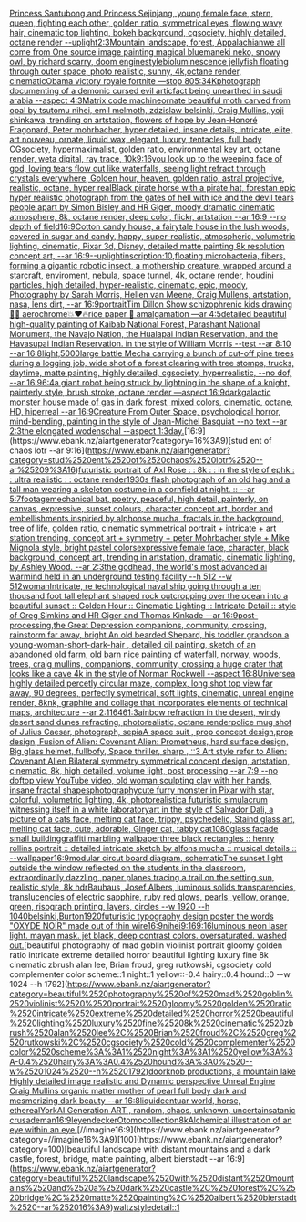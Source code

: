 [Princess Santubong and Princess Sejinjang, young female face, stern, queen, fighting each other, golden ratio, symmetrical eyes, flowing wavy hair, cinematic top lighting, bokeh background, cgsociety, highly detailed, octane render --uplight](https://www.ebank.nz/aiartgenerator?category=Princess%2520Santubong%2520and%2520Princess%2520Sejinjang%2C%2520young%2520female%2520face%2C%2520stern%2C%2520queen%2C%2520fighting%2520each%2520other%2C%2520golden%2520ratio%2C%2520symmetrical%2520eyes%2C%2520flowing%2520wavy%2520hair%2C%2520cinematic%2520top%2520lighting%2C%2520bokeh%2520background%2C%2520cgsociety%2C%2520highly%2520detailed%2C%2520octane%2520render%2520--uplight)[2:3](https://www.ebank.nz/aiartgenerator?category=2%3A3)[](https://www.ebank.nz/aiartgenerator?category=)[Mountain landscape, forest, Appalachian](https://www.ebank.nz/aiartgenerator?category=Mountain%2520landscape%2C%2520forest%2C%2520Appalachian)[](https://www.ebank.nz/aiartgenerator?category=)[we all come from One source image painting magical blue](https://www.ebank.nz/aiartgenerator?category=we%2520all%2520come%2520from%2520One%2520source%2520image%2520painting%2520magical%2520blue)[maneki neko, snowy owl, by richard scarry, doom engine](https://www.ebank.nz/aiartgenerator?category=maneki%2520neko%2C%2520snowy%2520owl%2C%2520by%2520richard%2520scarry%2C%2520doom%2520engine)[style](https://www.ebank.nz/aiartgenerator?category=style)[bioluminescence jellyfish floating through outer space, photo realistic, sunny, 4k,octane render, cinematic](https://www.ebank.nz/aiartgenerator?category=bioluminescence%2520jellyfish%2520floating%2520through%2520outer%2520space%2C%2520photo%2520realistic%2C%2520sunny%2C%25204k%2Coctane%2520render%2C%2520cinematic)[Obama victory royale fortnite —stop 80](https://www.ebank.nz/aiartgenerator?category=Obama%2520victory%2520royale%2520fortnite%2520%E2%80%94stop%252080)[5:3](https://www.ebank.nz/aiartgenerator?category=5%3A3)[4K](https://www.ebank.nz/aiartgenerator?category=4K)[photograph documenting of a demonic cursed evil articfact being unearthed in saudi arabia --aspect 4:3](https://www.ebank.nz/aiartgenerator?category=photograph%2520documenting%2520of%2520a%2520demonic%2520cursed%2520evil%2520articfact%2520being%2520unearthed%2520in%2520saudi%2520arabia%2520--aspect%25204%3A3)[Matrix code machine](https://www.ebank.nz/aiartgenerator?category=Matrix%2520code%2520machine)[ornate beautiful moth carved from opal by tsutomu nihei, emil melmoth, zdzislaw belsinki, Craig Mullins, yoji shinkawa, trending on artstation, flowers of hope by Jean-Honoré Fragonard, Peter mohrbacher, hyper detailed, insane details, intricate, elite, art nouveau, ornate, liquid wax, elegant, luxury, tentacles, full body CGsociety, hypermaximalist, golden ratio, environmental key art, octane render, weta digital, ray trace, 10k](https://www.ebank.nz/aiartgenerator?category=ornate%2520beautiful%2520moth%2520carved%2520from%2520opal%2520by%2520tsutomu%2520nihei%2C%2520emil%2520melmoth%2C%2520zdzislaw%2520belsinki%2C%2520Craig%2520Mullins%2C%2520yoji%2520shinkawa%2C%2520trending%2520on%2520artstation%2C%2520flowers%2520of%2520hope%2520by%2520Jean-Honor%C3%A9%2520Fragonard%2C%2520Peter%2520mohrbacher%2C%2520hyper%2520detailed%2C%2520insane%2520details%2C%2520intricate%2C%2520elite%2C%2520art%2520nouveau%2C%2520ornate%2C%2520liquid%2520wax%2C%2520elegant%2C%2520luxury%2C%2520tentacles%2C%2520full%2520body%2520CGsociety%2C%2520hypermaximalist%2C%2520golden%2520ratio%2C%2520environmental%2520key%2520art%2C%2520octane%2520render%2C%2520weta%2520digital%2C%2520ray%2520trace%2C%252010k)[9:16](https://www.ebank.nz/aiartgenerator?category=9%3A16)[you look up to the weeping face of god, loving tears flow out like waterfalls, seeing light refract through crystals everywhere, Golden hour, heaven, golden ratio, astral projective, realistic, octane, hyper real](https://www.ebank.nz/aiartgenerator?category=you%2520look%2520up%2520to%2520the%2520weeping%2520face%2520of%2520god%2C%2520loving%2520tears%2520flow%2520out%2520like%2520waterfalls%2C%2520seeing%2520light%2520refract%2520through%2520crystals%2520everywhere%2C%2520Golden%2520hour%2C%2520heaven%2C%2520golden%2520ratio%2C%2520astral%2520projective%2C%2520realistic%2C%2520octane%2C%2520hyper%2520real)[Black pirate horse with a pirate hat, forest](https://www.ebank.nz/aiartgenerator?category=Black%2520pirate%2520horse%2520with%2520a%2520pirate%2520hat%2C%2520forest)[an epic hyper realistic photograph from the gates of hell with ice and the devil tears people apart by Simon Bisley and HR Giger, moody dramatic cinematic atmosphere, 8k, octane render, deep color, flickr, artstation --ar 16:9 --no depth of field](https://www.ebank.nz/aiartgenerator?category=an%2520epic%2520hyper%2520realistic%2520photograph%2520from%2520the%2520gates%2520of%2520hell%2520with%2520ice%2520and%2520the%2520devil%2520tears%2520people%2520apart%2520by%2520Simon%2520Bisley%2520and%2520HR%2520Giger%2C%2520moody%2520dramatic%2520cinematic%2520atmosphere%2C%25208k%2C%2520octane%2520render%2C%2520deep%2520color%2C%2520flickr%2C%2520artstation%2520--ar%252016%3A9%2520--no%2520depth%2520of%2520field)[](https://www.ebank.nz/aiartgenerator?category=)[16:9](https://www.ebank.nz/aiartgenerator?category=16%3A9)[Cotton candy house, a fairytale house in the lush woods, covered in sugar and candy, happy, super-realistic, atmospheric, volumetric lighting, cinematic, Pixar 3d, Disney, detailed matte painting 8k resolution concept art, --ar 16:9](https://www.ebank.nz/aiartgenerator?category=Cotton%2520candy%2520house%2C%2520a%2520fairytale%2520house%2520in%2520the%2520lush%2520woods%2C%2520covered%2520in%2520sugar%2520and%2520candy%2C%2520happy%2C%2520super-realistic%2C%2520atmospheric%2C%2520volumetric%2520lighting%2C%2520cinematic%2C%2520Pixar%25203d%2C%2520Disney%2C%2520detailed%2520matte%2520painting%25208k%2520resolution%2520concept%2520art%2C%2520--ar%252016%3A9)[--uplight](https://www.ebank.nz/aiartgenerator?category=--uplight)[inscription:10,](https://www.ebank.nz/aiartgenerator?category=inscription%3A10%2C)[floating microbacteria, fibers, forming a gigantic robotic insect, a mothership creature, wrapped around a starcraft, enviroment, nebula, space tunnel, 4k, octane render, houdini particles, high detailed, hyper-realistic, cinematic, epic, moody, Photography by Sarah Morris, Hellen van Meene, Craig Mullens, artstation, nasa, lens dirt, --ar 16:9](https://www.ebank.nz/aiartgenerator?category=floating%2520microbacteria%2C%2520fibers%2C%2520forming%2520a%2520gigantic%2520robotic%2520insect%2C%2520a%2520mothership%2520creature%2C%2520wrapped%2520around%2520a%2520starcraft%2C%2520enviroment%2C%2520nebula%2C%2520space%2520tunnel%2C%25204k%2C%2520octane%2520render%2C%2520houdini%2520particles%2C%2520high%2520detailed%2C%2520hyper-realistic%2C%2520cinematic%2C%2520epic%2C%2520moody%2C%2520Photography%2520by%2520Sarah%2520Morris%2C%2520Hellen%2520van%2520Meene%2C%2520Craig%2520Mullens%2C%2520artstation%2C%2520nasa%2C%2520lens%2520dirt%2C%2520--ar%252016%3A9)[portrait](https://www.ebank.nz/aiartgenerator?category=portrait)[Tim Dillon Show schizophrenic kids drawing ✍🏼 aerochrome💥❤️🔥rice paper 📄 amalgamation —ar 4:5](https://www.ebank.nz/aiartgenerator?category=Tim%2520Dillon%2520Show%2520schizophrenic%2520kids%2520drawing%2520%E2%9C%8D%F0%9F%8F%BC%2520aerochrome%F0%9F%92%A5%E2%9D%A4%EF%B8%8F%F0%9F%94%A5rice%2520paper%2520%F0%9F%93%84%2520amalgamation%2520%E2%80%94ar%25204%3A5)[detailed beautiful high-quality painting of Kaibab National Forest, Parashant National Monument, the Navajo Nation, the Hualapai Indian Reservation, and the Havasupai Indian Reservation. in the style of William Morris --test --ar 8:10 --ar 16:8](https://www.ebank.nz/aiartgenerator?category=detailed%2520beautiful%2520high-quality%2520painting%2520of%2520Kaibab%2520National%2520Forest%2C%2520Parashant%2520National%2520Monument%2C%2520the%2520Navajo%2520Nation%2C%2520the%2520Hualapai%2520Indian%2520Reservation%2C%2520and%2520the%2520Havasupai%2520Indian%2520Reservation.%2520in%2520the%2520style%2520of%2520William%2520Morris%2520--test%2520--ar%25208%3A10%2520--ar%252016%3A8)[light,](https://www.ebank.nz/aiartgenerator?category=light%2C)[5000](https://www.ebank.nz/aiartgenerator?category=5000)[large battle Mecha carrying a bunch of cut-off pine trees during a logging job, wide shot of a forest clearing with tree stomps, trucks, daytime, matte painting, highly detailed, cgsociety, hyperrealistic, --no dof, --ar 16:9](https://www.ebank.nz/aiartgenerator?category=large%2520battle%2520Mecha%2520carrying%2520a%2520bunch%2520of%2520cut-off%2520pine%2520trees%2520during%2520a%2520logging%2520job%2C%2520wide%2520shot%2520of%2520a%2520forest%2520clearing%2520with%2520tree%2520stomps%2C%2520trucks%2C%2520daytime%2C%2520matte%2520painting%2C%2520highly%2520detailed%2C%2520cgsociety%2C%2520hyperrealistic%2C%2520--no%2520dof%2C%2520--ar%252016%3A9)[6:4](https://www.ebank.nz/aiartgenerator?category=6%3A4)[a giant robot being struck by lightning in the shape of a knight, painterly style, brush stroke, octane render —aspect 16:9](https://www.ebank.nz/aiartgenerator?category=a%2520giant%2520robot%2520being%2520struck%2520by%2520lightning%2520in%2520the%2520shape%2520of%2520a%2520knight%2C%2520painterly%2520style%2C%2520brush%2520stroke%2C%2520octane%2520render%2520%E2%80%94aspect%252016%3A9)[dark](https://www.ebank.nz/aiartgenerator?category=dark)[galactic monster house made of gas in dark forest, mixed colors, cinematic, octane, HD, hiperreal --ar 16:9](https://www.ebank.nz/aiartgenerator?category=galactic%2520monster%2520house%2520made%2520of%2520gas%2520in%2520dark%2520forest%2C%2520mixed%2520colors%2C%2520cinematic%2C%2520octane%2C%2520HD%2C%2520hiperreal%2520--ar%252016%3A9)[Creature From Outer Space, psychological horror, mind-bending, painting in the style of Jean-Michel Basquiat --no text --ar 2:3](https://www.ebank.nz/aiartgenerator?category=Creature%2520From%2520Outer%2520Space%2C%2520psychological%2520horror%2C%2520mind-bending%2C%2520painting%2520in%2520the%2520style%2520of%2520Jean-Michel%2520Basquiat%2520--no%2520text%2520--ar%25202%3A3)[the elongated wodenschal --aspect 1:3](https://www.ebank.nz/aiartgenerator?category=the%2520elongated%2520wodenschal%2520--aspect%25201%3A3)[day.](https://www.ebank.nz/aiartgenerator?category=day.)[16:9](https://www.ebank.nz/aiartgenerator?category=16%3A9)[stud ent of chaos lotr --ar 9:16](https://www.ebank.nz/aiartgenerator?category=stud%2520ent%2520of%2520chaos%2520lotr%2520--ar%25209%3A16)[futuristic portrait of Axl Rose : : 8k : : in the style of ephk : : ultra realistic : : octane render](https://www.ebank.nz/aiartgenerator?category=futuristic%2520portrait%2520of%2520Axl%2520Rose%2520%3A%2520%3A%25208k%2520%3A%2520%3A%2520in%2520the%2520style%2520of%2520ephk%2520%3A%2520%3A%2520ultra%2520realistic%2520%3A%2520%3A%2520octane%2520render)[1930s flash photograph of an old hag and a tall man wearing a skeleton costume in a cornfield at night. :: --ar 5:7](https://www.ebank.nz/aiartgenerator?category=1930s%2520flash%2520photograph%2520of%2520an%2520old%2520hag%2520and%2520a%2520tall%2520man%2520wearing%2520a%2520skeleton%2520costume%2520in%2520a%2520cornfield%2520at%2520night.%2520%3A%3A%2520--ar%25205%3A7)[footage](https://www.ebank.nz/aiartgenerator?category=footage)[mechanical bat, poetry, peaceful, high detail, painterly, on canvas, expressive, sunset colours, character concept art, border and embellishments inspiried by alphonse mucha, fractals in the background, tree of life, golden ratio, cinematic symmetrical portrait + intricate + art station trending, concept art + symmetry + peter Mohrbacher style + Mike Mignola style, bright pastel colors](https://www.ebank.nz/aiartgenerator?category=mechanical%2520bat%2C%2520poetry%2C%2520peaceful%2C%2520high%2520detail%2C%2520painterly%2C%2520on%2520canvas%2C%2520expressive%2C%2520sunset%2520colours%2C%2520character%2520concept%2520art%2C%2520border%2520and%2520embellishments%2520inspiried%2520by%2520alphonse%2520mucha%2C%2520fractals%2520in%2520the%2520background%2C%2520tree%2520of%2520life%2C%2520golden%2520ratio%2C%2520cinematic%2520symmetrical%2520portrait%2520%2B%2520intricate%2520%2B%2520art%2520station%2520trending%2C%2520concept%2520art%2520%2B%2520symmetry%2520%2B%2520peter%2520Mohrbacher%2520style%2520%2B%2520Mike%2520Mignola%2520style%2C%2520bright%2520pastel%2520colors)[expressive female face, character, black background, concept art, trending in artstation, dramatic, cinematic lighting, by Ashley Wood. --ar 2:3](https://www.ebank.nz/aiartgenerator?category=expressive%2520female%2520face%2C%2520character%2C%2520black%2520background%2C%2520concept%2520art%2C%2520trending%2520in%2520artstation%2C%2520dramatic%2C%2520cinematic%2520lighting%2C%2520by%2520Ashley%2520Wood.%2520--ar%25202%3A3)[the godhead, the world's most advanced ai warmind held in an underground testing facility --h 512 --w 512](https://www.ebank.nz/aiartgenerator?category=the%2520godhead%2C%2520the%2520world%27s%2520most%2520advanced%2520ai%2520warmind%2520held%2520in%2520an%2520underground%2520testing%2520facility%2520--h%2520512%2520--w%2520512)[woman](https://www.ebank.nz/aiartgenerator?category=woman)[Intricate, re technological naval ship going through a ten thousand foot tall elephant shaped rock outcropping over the ocean into a beautiful sunset :: Golden Hour :: Cinematic Lighting :: Intricate Detail :: style of Greg Simkins and HR Giger and Thomas Kinkade --ar 16:9](https://www.ebank.nz/aiartgenerator?category=Intricate%2C%2520re%2520technological%2520naval%2520ship%2520going%2520through%2520a%2520ten%2520thousand%2520foot%2520tall%2520elephant%2520shaped%2520rock%2520outcropping%2520over%2520the%2520ocean%2520into%2520a%2520beautiful%2520sunset%2520%3A%3A%2520Golden%2520Hour%2520%3A%3A%2520Cinematic%2520Lighting%2520%3A%3A%2520Intricate%2520Detail%2520%3A%3A%2520style%2520of%2520Greg%2520Simkins%2520and%2520HR%2520Giger%2520and%2520Thomas%2520Kinkade%2520--ar%252016%3A9)[post-processing,](https://www.ebank.nz/aiartgenerator?category=post-processing%2C)[the Great Depression  companions, community, crossing, rainstorm far away, bright An old bearded Shepard, his toddler grandson a young-woman-short-dark-hair , detailed oil painting, sketch of an abandoned old farm, old barn nice painting of waterfall, norway, woods, trees, craig mullins,  companions, community, crossing a huge crater that looks like a cave 4k in the style of Norman Rockwell --aspect 16:8](https://www.ebank.nz/aiartgenerator?category=the%2520Great%2520Depression%2520%2520companions%2C%2520community%2C%2520crossing%2C%2520rainstorm%2520far%2520away%2C%2520bright%2520An%2520old%2520bearded%2520Shepard%2C%2520his%2520toddler%2520grandson%2520a%2520young-woman-short-dark-hair%2520%2C%2520detailed%2520oil%2520painting%2C%2520sketch%2520of%2520an%2520abandoned%2520old%2520farm%2C%2520old%2520barn%2520nice%2520painting%2520of%2520waterfall%2C%2520norway%2C%2520woods%2C%2520trees%2C%2520craig%2520mullins%2C%2520%2520companions%2C%2520community%2C%2520crossing%2520a%2520huge%2520crater%2520that%2520looks%2520like%2520a%2520cave%25204k%2520in%2520the%2520style%2520of%2520Norman%2520Rockwell%2520--aspect%252016%3A8)[Universe](https://www.ebank.nz/aiartgenerator?category=Universe)[a highly detailed percetly circular maze, complex, long shot top view far away, 90 degrees, perfectly symetrical, soft lights, cinematic, unreal engine render, 8k](https://www.ebank.nz/aiartgenerator?category=a%2520highly%2520detailed%2520percetly%2520circular%2520maze%2C%2520complex%2C%2520long%2520shot%2520top%2520view%2520far%2520away%2C%252090%2520degrees%2C%2520perfectly%2520symetrical%2C%2520soft%2520lights%2C%2520cinematic%2C%2520unreal%2520engine%2520render%2C%25208k)[nk, graphite and collage that incorporates elements of technical maps, architecture --ar 2:1](https://www.ebank.nz/aiartgenerator?category=nk%2C%2520graphite%2520and%2520collage%2520that%2520incorporates%2520elements%2520of%2520technical%2520maps%2C%2520architecture%2520--ar%25202%3A1)[1646](https://www.ebank.nz/aiartgenerator?category=1646)[1:3](https://www.ebank.nz/aiartgenerator?category=1%3A3)[ainbow refraction in the desert, windy desert sand dunes refracting, photorealistic, octane render](https://www.ebank.nz/aiartgenerator?category=ainbow%2520refraction%2520in%2520the%2520desert%2C%2520windy%2520desert%2520sand%2520dunes%2520refracting%2C%2520photorealistic%2C%2520octane%2520render)[police mug shot of Julius Caesar, photograph, sepia](https://www.ebank.nz/aiartgenerator?category=police%2520mug%2520shot%2520of%2520Julius%2520Caesar%2C%2520photograph%2C%2520sepia)[A space suit ,  prop concept design,prop design,  Fusion of  Alien: Covenant Alien: Prometheus,  hard surface design, Big glass helmet,   fullbofy, Space thriller, sharp , ::3  Art style refer to Alien: Covenant Alien   Bilateral symmetry       symmetrical   concept design,  artstation, cinematic,  8k, high detailed,  volume light,  post processing    --ar 7:9   --no dof](https://www.ebank.nz/aiartgenerator?category=A%2520space%2520suit%2520%2C%2520%2520prop%2520concept%2520design%2Cprop%2520design%2C%2520%2520Fusion%2520of%2520%2520Alien%3A%2520Covenant%2520Alien%3A%2520Prometheus%2C%2520%2520hard%2520surface%2520design%2C%2520Big%2520glass%2520helmet%2C%2520%2520%2520fullbofy%2C%2520Space%2520thriller%2C%2520sharp%2520%2C%2520%3A%3A3%2520%2520Art%2520style%2520refer%2520to%2520Alien%3A%2520Covenant%2520Alien%2520%2520%2520Bilateral%2520symmetry%2520%2520%2520%2520%2520%2520%2520symmetrical%2520%2520%2520concept%2520design%2C%2520%2520artstation%2C%2520cinematic%2C%2520%25208k%2C%2520high%2520detailed%2C%2520%2520volume%2520light%2C%2520%2520post%2520processing%2520%2520%2520%2520--ar%25207%3A9%2520%2520%2520--no%2520dof)[top view YouTube video, old woman sculpting clay with her hands, insane fractal shapes](https://www.ebank.nz/aiartgenerator?category=top%2520view%2520YouTube%2520video%2C%2520old%2520woman%2520sculpting%2520clay%2520with%2520her%2520hands%2C%2520insane%2520fractal%2520shapes)[photography](https://www.ebank.nz/aiartgenerator?category=photography)[cute furry monster in Pixar with star, colorful, volumetric lighting, 4k, photorealistic](https://www.ebank.nz/aiartgenerator?category=cute%2520furry%2520monster%2520in%2520Pixar%2520with%2520star%2C%2520colorful%2C%2520volumetric%2520lighting%2C%25204k%2C%2520photorealistic)[a futuristic simulacrum witnessing itself in a white laboratory](https://www.ebank.nz/aiartgenerator?category=a%2520futuristic%2520simulacrum%2520witnessing%2520itself%2520in%2520a%2520white%2520laboratory)[art in the style of Salvador Dali, a picture of a cats face, melting cat face, trippy, psychedelic, Staind glass art, melting cat face, cute, adorable, Ginger cat, tabby cat](https://www.ebank.nz/aiartgenerator?category=art%2520in%2520the%2520style%2520of%2520Salvador%2520Dali%2C%2520a%2520picture%2520of%2520a%2520cats%2520face%2C%2520melting%2520cat%2520face%2C%2520trippy%2C%2520psychedelic%2C%2520Staind%2520glass%2520art%2C%2520melting%2520cat%2520face%2C%2520cute%2C%2520adorable%2C%2520Ginger%2520cat%2C%2520tabby%2520cat)[1080](https://www.ebank.nz/aiartgenerator?category=1080)[glass facade small building](https://www.ebank.nz/aiartgenerator?category=glass%2520facade%2520small%2520building)[graffiti marbling wallpaper](https://www.ebank.nz/aiartgenerator?category=graffiti%2520marbling%2520wallpaper)[three black rectangles :: henry rollins portrait :: detailed intricate sketch by alfons mucha :: musical details :: --wallpaper](https://www.ebank.nz/aiartgenerator?category=three%2520black%2520rectangles%2520%3A%3A%2520henry%2520rollins%2520portrait%2520%3A%3A%2520detailed%2520intricate%2520sketch%2520by%2520alfons%2520mucha%2520%3A%3A%2520musical%2520details%2520%3A%3A%2520--wallpaper)[16:9](https://www.ebank.nz/aiartgenerator?category=16%3A9)[modular circut board diagram, schematic](https://www.ebank.nz/aiartgenerator?category=modular%2520circut%2520board%2520diagram%2C%2520schematic)[The sunset light outside the window reflected on the students in the classroom, extraordinarily dazzling, paper planes tracing a trail on the setting sun, realistic style, 8k hdr](https://www.ebank.nz/aiartgenerator?category=The%2520sunset%2520light%2520outside%2520the%2520window%2520reflected%2520on%2520the%2520students%2520in%2520the%2520classroom%2C%2520extraordinarily%2520dazzling%2C%2520paper%2520planes%2520tracing%2520a%2520trail%2520on%2520the%2520setting%2520sun%2C%2520realistic%2520style%2C%25208k%2520hdr)[Bauhaus, Josef Albers, luminous solids transparencies, translucencies of electric sapphire, ruby red glows, pearls, yellow, orange, green,  risograph printing, layers, circles --w 1920 --h 1040](https://www.ebank.nz/aiartgenerator?category=Bauhaus%2C%2520Josef%2520Albers%2C%2520luminous%2520solids%2520transparencies%2C%2520translucencies%2520of%2520electric%2520sapphire%2C%2520ruby%2520red%2520glows%2C%2520pearls%2C%2520yellow%2C%2520orange%2C%2520green%2C%2520%2520risograph%2520printing%2C%2520layers%2C%2520circles%2520--w%25201920%2520--h%25201040)[belsinki,](https://www.ebank.nz/aiartgenerator?category=belsinki%2C)[Burton](https://www.ebank.nz/aiartgenerator?category=Burton)[1920](https://www.ebank.nz/aiartgenerator?category=1920)[futuristic  typography design poster the words "OXYDE NOIR" made out of thin wire](https://www.ebank.nz/aiartgenerator?category=futuristic%2520%2520typography%2520design%2520poster%2520the%2520words%2520%22OXYDE%2520NOIR%22%2520made%2520out%2520of%2520thin%2520wire)[16:9](https://www.ebank.nz/aiartgenerator?category=16%3A9)[nihei](https://www.ebank.nz/aiartgenerator?category=nihei)[9:16](https://www.ebank.nz/aiartgenerator?category=9%3A16)[9:16](https://www.ebank.nz/aiartgenerator?category=9%3A16)[luminous neon laser light. mayan mask. jet black, deep contrast colors. oversaturated. washed out.](https://www.ebank.nz/aiartgenerator?category=luminous%2520neon%2520laser%2520light.%2520mayan%2520mask.%2520jet%2520black%2C%2520deep%2520contrast%2520colors.%2520oversaturated.%2520washed%2520out.)[beautiful photography of mad goblin violinist  portrait gloomy golden ratio intricate extreme detailed horror beautiful lighting luxury fine 8k cinematic zbrush alan lee, Brian froud, greg rutkowski, cgsociety cold complementer color scheme::1 night::1 yellow::-0.4 hairy::0.4 hound::0 --w 1024 --h 1792](https://www.ebank.nz/aiartgenerator?category=beautiful%2520photography%2520of%2520mad%2520goblin%2520violinist%2520%2520portrait%2520gloomy%2520golden%2520ratio%2520intricate%2520extreme%2520detailed%2520horror%2520beautiful%2520lighting%2520luxury%2520fine%25208k%2520cinematic%2520zbrush%2520alan%2520lee%2C%2520Brian%2520froud%2C%2520greg%2520rutkowski%2C%2520cgsociety%2520cold%2520complementer%2520color%2520scheme%3A%3A1%2520night%3A%3A1%2520yellow%3A%3A-0.4%2520hairy%3A%3A0.4%2520hound%3A%3A0%2520--w%25201024%2520--h%25201792)[doorknob productions, a mountain lake Highly detailed image realistic and Dynamic perspective Unreal Engine Craig Mullins organic matter mother of pearl  full body dark and mesmerizing dark beauty  --ar 16:8](https://www.ebank.nz/aiartgenerator?category=doorknob%2520productions%2C%2520a%2520mountain%2520lake%2520Highly%2520detailed%2520image%2520realistic%2520and%2520Dynamic%2520perspective%2520Unreal%2520Engine%2520Craig%2520Mullins%2520organic%2520matter%2520mother%2520of%2520pearl%2520%2520full%2520body%2520dark%2520and%2520mesmerizing%2520dark%2520beauty%2520%2520--ar%252016%3A8)[liquid](https://www.ebank.nz/aiartgenerator?category=liquid)[centuar world, horse, ethereal](https://www.ebank.nz/aiartgenerator?category=centuar%2520world%2C%2520horse%2C%2520ethereal)[York](https://www.ebank.nz/aiartgenerator?category=York)[AI Generation ART , random, chaos, unknown, uncertain](https://www.ebank.nz/aiartgenerator?category=AI%2520Generation%2520ART%2520%2C%2520random%2C%2520chaos%2C%2520unknown%2C%2520uncertain)[satanic crusade](https://www.ebank.nz/aiartgenerator?category=satanic%2520crusade)[man](https://www.ebank.nz/aiartgenerator?category=man)[16:9](https://www.ebank.nz/aiartgenerator?category=16%3A9)[leyendecker](https://www.ebank.nz/aiartgenerator?category=leyendecker)[Otomo](https://www.ebank.nz/aiartgenerator?category=Otomo)[collection](https://www.ebank.nz/aiartgenerator?category=collection)[8k](https://www.ebank.nz/aiartgenerator?category=8k)[Alchemical illustration of an eye within an eye.](https://www.ebank.nz/aiartgenerator?category=Alchemical%2520illustration%2520of%2520an%2520eye%2520within%2520an%2520eye.)[//imagine16:9](https://www.ebank.nz/aiartgenerator?category=//imagine16%3A9)[100](https://www.ebank.nz/aiartgenerator?category=100)[beautiful landscape with distant mountains and a dark castle, forest, bridge, matte painting, albert bierstadt --ar 16:9](https://www.ebank.nz/aiartgenerator?category=beautiful%2520landscape%2520with%2520distant%2520mountains%2520and%2520a%2520dark%2520castle%2C%2520forest%2C%2520bridge%2C%2520matte%2520painting%2C%2520albert%2520bierstadt%2520--ar%252016%3A9)[waltz](https://www.ebank.nz/aiartgenerator?category=waltz)[style](https://www.ebank.nz/aiartgenerator?category=style)[detail::1](https://www.ebank.nz/aiartgenerator?category=detail%3A%3A1)